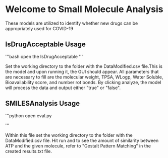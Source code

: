 # Welcome to Small Molecule Analysis

These models are utilized to identify whether new drugs can be appropriately used for COVID-19

## IsDrugAcceptable Usage

'''bash
open the IsDrugAcceptable
'''

Set the working directory to the folder with the DataModified.csv file.This is the model and upon running it, the GUI should appear. All parameters that are necessary to fill are the molecular weight, TPSA, WLogp, Water Soluble, Bioavailability score, and number rot bonds. By clicking analyze, the model will process the data and output either "true" or "false".

## SMILESAnalysis Usage

'''python
open eval.py

'''

Within this file set the working directory to the folder with the DataModified.csv file. Hit run and to see the amount of similarity between ATP and the given molecule, refer to "Gestalt Pattern Matching" in the created results.txt file.
